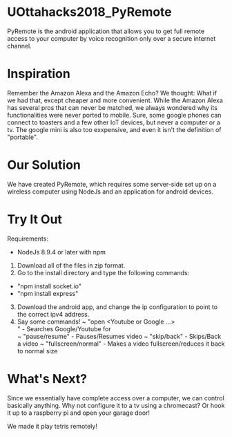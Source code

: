 # UOttahacks2018_PyRemote

PyRemote is the android application that allows you to get full remote access to your computer by voice recognition only over a secure internet channel.

# Inspiration

Remember the Amazon Alexa and the Amazon Echo? We thought: What if we had that, except cheaper and more convenient.
While the Amazon Alexa has several pros that can never be matched, we always wondered why its functionalities were never ported to mobile. Sure, some google phones can connect to toasters and a few other IoT devices, but never a computer or a tv. The google mini is also too exxpensive, and even it isn't the definition of "portable".

# Our Solution

We have created PyRemote, which requires some server-side set up on a wireless computer using NodeJs and an application for android devices.

# Try It Out

Requirements:
- NodeJs 8.9.4 or later with npm

1. Download all of the files in zip format.
2. Go to the install directory and type the following commands: 
- "npm install socket.io"
- "npm install express"
3. Download the android app, and change the ip configuration to point to the correct ipv4 address.
4. Say some commands!
~ "open <Youtube or Google ...> <search>" - Searches Google/Youtube for <search>
~ "pause/resume" - Pauses/Resumes video
~ "skip/back" - Skips/Back a video
~ "fullscreen/normal" - Makes a video fullscreen/reduces it back to normal size
  
# What's Next?

Since we essentially have complete access over a computer, we can control basically anything. Why not configure it to a tv using a chromecast? Or hook it up to a raspberry pi and open your garage door!

We made it play tetris remotely!
